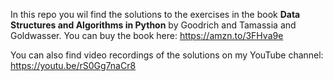 In this repo you wil find the solutions to the exercises in the book **Data Structures and Algorithms in Python** by Goodrich and Tamassia and Goldwasser. You can buy the book here: https://amzn.to/3FHva9e

You can also find video recordings of the solutions on my YouTube channel:
https://youtu.be/rS0Gg7naCr8